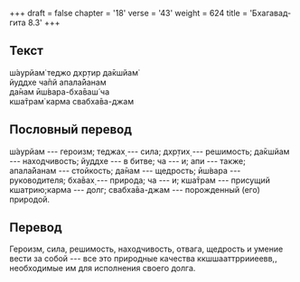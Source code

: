 +++
draft = false
chapter = '18'
verse = '43'
weight = 624
title = 'Бхагавад-гита 8.3'
+++
## Текст

ш́аурйам̇ теджо дхр̣тир да̄кшйам̇  
йуддхе ча̄пй апала̄йанам  
да̄нам ӣш́вара-бха̄ваш́ ча  
кша̄трам̇ карма свабха̄ва-джам

## Пословный перевод

ш́аурйам --- героизм; теджах̣ --- сила; дхр̣тих̣ --- решимость; да̄кшйам ---
находчивость; йуддхе --- в битве; ча --- и; апи --- также; апала̄йанам
--- стойкость; да̄нам --- щедрость; ӣш́вара --- руководителя; бха̄вах̣ ---
природа; ча --- и; кша̄трам --- присущий кшатрию;карма --- долг;
свабха̄ва-джам --- порожденный (его) природой.

## Перевод

Героизм, сила, решимость, находчивость, отвага, щедрость и умение вести
за собой --- все это природные качества ккшшааттррииеевв,, необходимые
им для исполнения своего долга.
